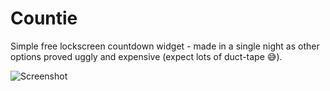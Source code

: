 # Countie
Simple free lockscreen countdown widget - made in a single night as other options proved uggly and expensive (expect lots of duct-tape 😅).

![Screenshot](https://github.com/hectorcarrion/Countie/blob/main/Screenshot%202022-11-24%20at%209.52.04%20PM.png "Screenshot")
